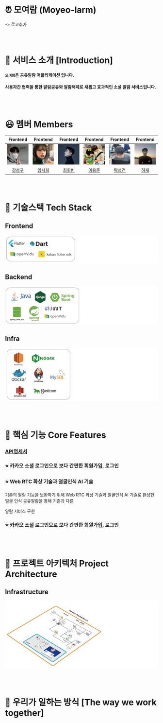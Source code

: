 # ⏰ 모여람 (Moyeo-larm)
-> 로고추가


<br><br>
# 🔎 서비스 소개 [Introduction]
#### `모여람`은 공유알람 어플리케이션 입니다.
#### 사용자간 협력을 통한 알람공유와 알람해제로 새롭고 효과적인 소셜 알람 서비스입니다. 

<br><br>
# 😃 멤버 Members

|Frontend|Frontend|Frontend|Frontend|Frontend|Frontend|
|:---------:|:-------:|:---------:|:------:|:-----:|:------:|
|![image-4.png](./docs/images/강성구.png)|![image-2.png](./docs/images/임서희.png)|![image-1.png](./docs/images/최휘빈.png)|![image.png](./docs/images/이용준.png)|![image-3.png](./docs/images/탁성건.png)|![image-5.png](./docs/images/허재.png)|
|[강성구](링크)|[임서희](링크)|[최휘빈](링크)|[이용준](링크)|[탁성건](링크)|[허재](링크)|

<br><br>


# 🔧 기술스택 Tech Stack
## Frontend
![image.png](./docs/images/frontend.png)

## Backend
![image-1.png](./docs/images/backend.png)

## Infra
![image-3.png](./docs/images/infra.png)


<br><br>

# 📌 핵심 기능 Core Features
### [API명세서](https://www.notion.so/API-0623a137b9754447ad10bac192d0091e?p=03b2862d655d4bc3966c76619f6d1612&pm=s)
 
 
### ⭐ 카카오 소셜 로그인으로 보다 간편한 회원가입, 로그인
### ⭐ Web RTC 화상 기술과 얼굴인식 AI 기술
기존의 알람 기능을 보완하기 위해  Web RTC 화상 기술과 얼굴인식 AI 기술로 완성한 얼굴 인식 공유알람을 통해 기존과 다른 

알람 서비스 구현 
### ⭐ 카카오 소셜 로그인으로 보다 간편한 회원가입, 로그인

 <br><br>
# 📏 프로젝트 아키텍처 Project Architecture

## Infrastructure
![image.png](./docs/images/infrastructure.png)


<br><br>
# 🎯 우리가 일하는 방식 [The way we work together]




